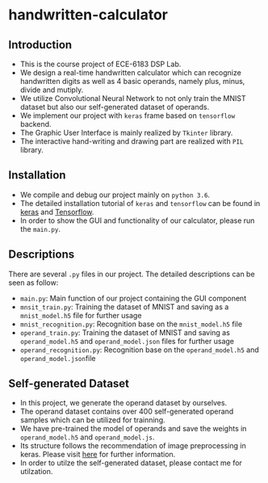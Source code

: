 # handwritten-calculator
## Introduction
* This is the course project of ECE-6183 DSP Lab.
* We design a real-time handwritten calculator which can recognize handwritten digits as well as 4 basic operands, namely plus, minus, divide and mutiply. 
* We utilize Convolutional Neural Network to not only train the MNIST dataset but also our self-generated dataset of operands.
* We implement our project with `keras` frame based on `tensorflow` backend.
* The Graphic User Interface is mainly realized by `Tkinter` library.
* The interactive hand-writing and drawing part are realized with `PIL` library.

## Installation
* We compile and debug our project mainly on `python 3.6`.
* The detailed installation tutorial of `keras` and `tensorflow` can be found in [keras](https://keras.io/) and [Tensorflow]( https://www.tensorflow.org/).
* In order to show the GUI and functionality of our calculator, please run the `main.py`.

## Descriptions
There are several `.py` files in our project. The detailed descriptions can be seen as follow:
* `main.py`: Main function of our project containing the GUI component
* `mnsit_train.py`: Training the dataset of MNIST and saving as a `mnist_model.h5` file for further usage
* `mnist_recognition.py`: Recognition base on the `mnist_model.h5` file
* `operand_train.py`: Training the dataset of MNIST and saving as `operand_model.h5` and `operand_model.json` files for further usage
* `operand_recognition.py`: Recognition base on the `operand_model.h5` and `operand_model.json`file

## Self-generated Dataset
* In this project, we generate the operand dataset by ourselves.
* The operand dataset contains over 400 self-generated operand samples which can be utilized for trainning.
* We have pre-trained the model of operands and save the weights in `operand_model.h5` and `operand_model.js`.
* Its structure follows the recommendation of image preprocessing in keras. Please visit [here](https://keras.io/preprocessing/image/) for further information.
* In order to utilze the self-generated dataset, please contact me for utilzation.
